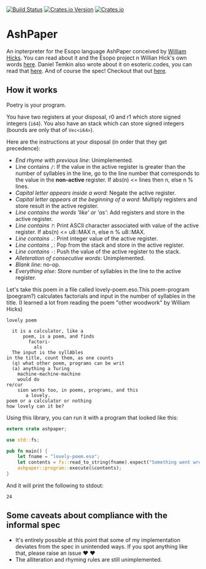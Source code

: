 [![Build Status](https://travis-ci.org/shnewto/ashpaper.svg?branch=master)](https://travis-ci.org/shnewto/ashpaper)
[![Crates.io Version](https://img.shields.io/crates/v/ashpaper.svg)](https://crates.io/crates/ashpaper)
[![Crates.io](https://img.shields.io/crates/d/ashpaper.svg)](https://crates.io/crates/ashpaper)

# AshPaper
An inpterpreter for the Esopo language AshPaper conceived by [William Hicks](https://github.com/wphicks). You can read about it and the Esopo project n Willian Hick's own words [here](https://wphicks.github.io/esopo/). Daniel Temkin also wrote about it on esoteric.codes, you can read that [here](https://esoteric.codes/blog/esopo-turing-complete-poetry). And of course the spec! Checkout that out [here](https://github.com/wphicks/Esopo/blob/master/AshPaper/informal_specs.txt).

## How it works

Poetry is your program.

You have two registers at your disposal, r0 and r1 which store signed integers (`i64`).
You also have an stack which can store signed integers (bounds are only that of `Vec<i64>`).

Here are the instructions at your disposal (in order that they get precedence):
- _End rhyme with previous line_: Unimplemented.
- Line contains `/`: If the value in the active register is greater than the number of syllables in the line, go to the line number that corresponds to the value in the **non-active** register. If abs(n) <= lines then n, else n % lines.
- _Capital letter appears inside a word_: Negate the active register.
- _Capital letter appears at the beginning of a word_: Multiply registers and store result in the active register.
- _Line contains the words 'like' or 'as'_: Add registers and store in the active register.
- _Line contains `?`_: Print ASCII character associated with value of the active register. If abs(n) <= u8::MAX n, else n % u8::MAX.
- _Line contains `.`_: Print integer value of the active register.
- _Line contains `,`_: Pop from the stack and store in the active register.
- _Line contains `-`_: Push the value of the active register to the stack.
- _Alleteration of consecutive words_: Unimplemented.
- _Blank line_: no-op.
- _Everything else_: Store number of syllables in the line to the active register.


Let's take this poem in a file called lovely-poem.eso.This poem-program (poegram?) calculates factorials and input in the number of syllables in the title. (I learned a lot from reading the poem "other woodwork" by William Hicks)
```ignore
lovely poem

  it is a calculator, like a
      poem, is a poem, and finds
        factori-
          als
  The input is the syllAbles
in the title, count them, as one counts
  (q) what other poem, programs can be writ
  (a) anything a Turing
    machine-machine-machine
    would do
re/cur
    sion works too, in poems, programs, and this
       a lovely.
poem or a calculator or nothing
how lovely can it be?
```
Using this library, you can run it with a program that looked like this:
```rust
extern crate ashpaper;

use std::fs;

pub fn main() {
    let fname = "lovely-poem.eso";
    let contents = fs::read_to_string(fname).expect("Something went wrong reading input file!");
    ashpaper::program::execute(&contents);
}
```

And it will print the following to stdout:
```ignore
24
```

## Some caveats about compliance with the informal spec
- It's entirely possible at this point that some of my implementation deviates from the spec in unintended ways. If you spot anything like that, please raise an issue :heart: :heart:
- The alliteration and rhyming rules are still unimplemented.
